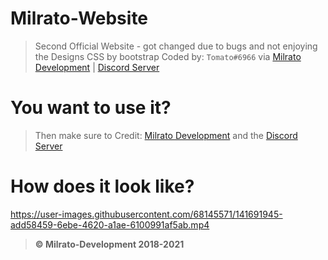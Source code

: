 # Milrato-Website
> Second Official Website - got changed due to bugs and not enjoying the Designs
> CSS by bootstrap
> Coded by: `Tomato#6966` via [Milrato Development](https://milrato.dev) | [Discord Server](https://discord.gg/milrato)

# You want to use it?

> Then make sure to Credit: [Milrato Development](https://milrato.dev) and the [Discord Server](https://discord.gg/milrato)

# How does it look like?

https://user-images.githubusercontent.com/68145571/141691945-add58459-6ebe-4620-a1ae-6100991af5ab.mp4

> **© Milrato-Development 2018-2021**

